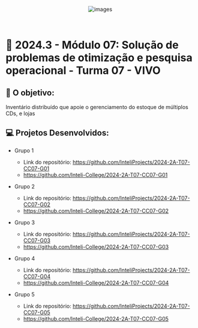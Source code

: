 <div align="center">

![images](https://github.com/user-attachments/assets/f87ec9a5-2d64-4fb5-8374-05870c45825d)


</div>

<br>

# 🙋 2024.3 - Módulo 07: Solução de problemas de otimização e pesquisa operacional - Turma 07 - VIVO


## 🎯 O objetivo:
Inventário distribuído que apoie o gerenciamento do estoque de múltiplos CDs, e lojas

## 💻 Projetos Desenvolvidos: 

- Grupo 1
  - Link do repositório: https://github.com/InteliProjects/2024-2A-T07-CC07-G01
  - https://github.com/Inteli-College/2024-2A-T07-CC07-G01

- Grupo 2 
  - Link do repositório: https://github.com/InteliProjects/2024-2A-T07-CC07-G02
  - https://github.com/Inteli-College/2024-2A-T07-CC07-G02

- Grupo 3 
  - Link do repositório: https://github.com/InteliProjects/2024-2A-T07-CC07-G03
  - https://github.com/Inteli-College/2024-2A-T07-CC07-G03

- Grupo 4 
  - Link do repositório: https://github.com/InteliProjects/2024-2A-T07-CC07-G04
  - https://github.com/Inteli-College/2024-2A-T07-CC07-G04

- Grupo 5 
  - Link do repositório: https://github.com/InteliProjects/2024-2A-T07-CC07-G05
  - https://github.com/Inteli-College/2024-2A-T07-CC07-G05
